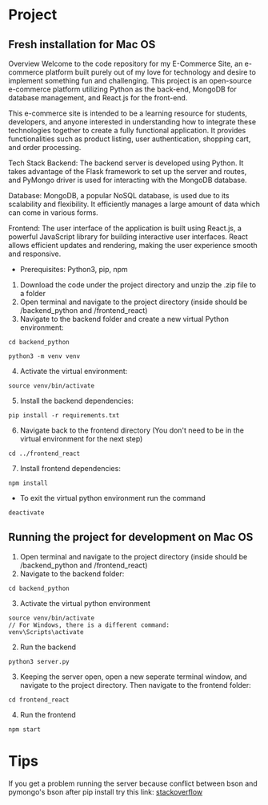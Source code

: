 # Project

## Fresh installation for Mac OS

Overview
Welcome to the code repository for my E-Commerce Site, an e-commerce platform built purely out of my love for technology and desire to implement something fun and challenging. This project is an open-source e-commerce platform utilizing Python as the back-end, MongoDB for database management, and React.js for the front-end.

This e-commerce site is intended to be a learning resource for students, developers, and anyone interested in understanding how to integrate these technologies together to create a fully functional application. It provides functionalities such as product listing, user authentication, shopping cart, and order processing.

Tech Stack
Backend: The backend server is developed using Python. It takes advantage of the Flask framework to set up the server and routes, and PyMongo driver is used for interacting with the MongoDB database.

Database: MongoDB, a popular NoSQL database, is used due to its scalability and flexibility. It efficiently manages a large amount of data which can come in various forms.

Frontend: The user interface of the application is built using React.js, a powerful JavaScript library for building interactive user interfaces. React allows efficient updates and rendering, making the user experience smooth and responsive.
* Prerequisites: Python3, pip, npm

1) Download the code under the project directory and unzip the .zip file to a folder
2) Open terminal and navigate to the project directory (inside should be /backend_python and /frontend_react)
3) Navigate to the backend folder and create a new virtual Python environment:
```
cd backend_python
```
```
python3 -m venv venv
```
4) Activate the virtual environment:
```
source venv/bin/activate
```
5) Install the backend dependencies:
```
pip install -r requirements.txt
```
6) Navigate back to the frontend directory (You don't need to be in the virtual environment for the next step)
```
cd ../frontend_react
```
7) Install frontend dependencies:
```
npm install
```
* To exit the virtual python environment run the command
```
deactivate
```

## Running the project for development on Mac OS

1) Open terminal and navigate to the project directory (inside should be /backend_python and /frontend_react)
2) Navigate to the backend folder:
```
cd backend_python
```
3) Activate the virtual python environment
```
source venv/bin/activate
// For Windows, there is a different command:
venv\Scripts\activate
```
2) Run the backend
```
python3 server.py
```
3) Keeping the server open, open a new seperate terminal window, and navigate to the project directory. Then navigate to the frontend folder:
```
cd frontend_react
```
4) Run the frontend
```
npm start
```

# Tips
If you get a problem running the server because conflict between bson and pymongo's bson after pip install try this link:
[stackoverflow](https://stackoverflow.com/questions/12983472/import-pymongo-causes-importerror-cannot-import-name-bson-how-do-you-fix-the)
